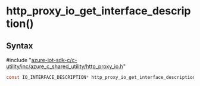 # http_proxy_io_get_interface_description()

## Syntax

\#include "[azure-iot-sdk-c/c-utility/inc/azure_c_shared_utility/http_proxy_io.h](../iot-c-ref-http-proxy-io-h.md)"  
```C
const IO_INTERFACE_DESCRIPTION* http_proxy_io_get_interface_description(void);
```

